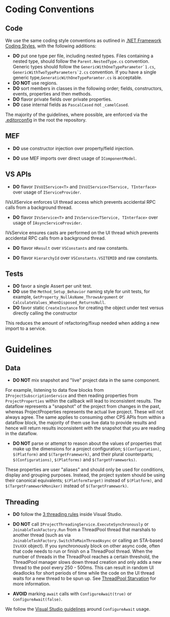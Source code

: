 # Coding Conventions

## Code

We use the same coding style conventions as outlined in [.NET Framework Coding Styles](https://github.com/dotnet/corefx/blob/master/Documentation/coding-guidelines/coding-style.md), with the following additions:

- **DO** put one type per file, including nested types. Files containing a nested type, should follow the `Parent.NestedType.cs` convention. Generic types should follow the ``GenericWithOneTypeParameter`1.cs``, ``GenericWithTwoTypeParameters`2.cs`` convention. If you have a single generic type,`GeneraticWithOneTypeParamter.cs` is acceptable.
- **DO NOT** use regions.
- **DO** sort members in classes in the following order; fields, constructors, events, properties and then methods.
- **DO** flavor private fields over private properties.
- **DO** case internal fields as `PascalCased` not `_camelCased`.

The majority of the guidelines, where possible, are enforced via the [.editorconfig](https://github.com/dotnet/project-system/blob/master/.editorconfig) in the root the repository.

## MEF

- **DO** use constructor injection over property/field injection.

  
- **DO** use MEF imports over direct usage of `IComponentModel`.

## VS APIs

- **DO** flavor `IVsUIService<T>` and `IVsUIService<TService, TInterface>` over usage of `IServiceProvider`.
  
IVsUIService enforces UI thread access which prevents accidental RPC calls from a background thread.
  
- **DO** flavor `IVsService<T>` and `IVsService<TService, TInterface>` over usage of `IAsyncServiceProvider`.
  
IVsService ensures casts are performed on the UI thread which prevents accidental RPC calls from a background thread.

- **DO** flavor `HResult` over `VSConstants` and raw constants.

- **DO** flavor `HierarchyId` over `VSConstants.VSITEMID` and raw constants.

## Tests

- **DO** favor a single Assert per unit test.
- **DO** use the `Method_Setup_Behavior` naming style for unit tests, for example, `GetProperty_NullAsName_ThrowsArgument` or `CalculateValues_WhenDisposed_ReturnsNull`.
- **DO** favor static `CreateInstance` for creating the object under test versus directly calling the constructor

This reduces the amount of refactoring/fixup needed when adding a new import to a service.

# Guidelines

## Data
- **DO NOT** mix snapshot and "live" project data in the same component. 

For example, listening to data flow blocks from `IProjectSubscriptionService` and then reading properties from `ProjectProperties` within the callback will lead to inconsistent results. The dataflow represents a "snapshot" of the project from changes in the past, whereas ProjectProperties represents the actual live project. These will not always agree. The same applies to consuming other CPS APIs from within a dataflow block, the majority of them use live data to provide results and hence will return results inconsistent with the snapshot that you are reading in the dataflow.

- **DO NOT** parse or attempt to reason about the values of properties that make up the dimensions for a project configuration; `$(Configuration)`, `$(Platform)` and `$(TargetFramework)`, and their plural counterparts; `$(Configurations)`, `$(Platforms)` and `$(TargetFrameworks)`.

These properties are user "aliases" and should only be used for conditions, display and grouping purposes. Instead, the project system should be using their canonical equivalents; `$(PlatformTarget)` instead of `$(Platform)`, and `$(TargetFrameworkMoniker)` instead of `$(TargetFramework)`.

## Threading

- **DO** follow the [3 threading rules](https://github.com/Microsoft/vs-threading/blob/master/doc/threading_rules.md#3-threading-rules) inside Visual Studio.

- **DO NOT** call `IProjectThreadingService.ExecuteSynchronously` or `JoinableTaskFactory.Run` from a ThreadPool thread that marshals to another thread (such as via `JoinableTaskFactory.SwitchToMainThreadAsync` or calling an STA-based `IVsXXX` object).
If you synchronously block on other async code, often that code needs to run or finish on a ThreadPool thread. When the number of threads in the ThreadPool reaches a certain threshold, the ThreadPool manager slows down thread creation and only adds a new thread to the pool every 250 - 500ms. This can result in random UI deadlocks for short periods of time while the code on the UI thread waits for a new thread to be spun up. See [ThreadPool Starvation](https://github.com/Microsoft/vs-threading/blob/master/doc/threadpool_starvation.md) for more information.

- **AVOID** marking `await` calls with `ConfigureAwait(true)` or `ConfigureAwait(false)`.

We follow the [Visual Studio guidelines](https://github.com/Microsoft/vs-threading/blob/master/doc/cookbook_vs.md#should-i-await-a-task-with-configureawaitfalse) around `ConfigureAwait` usage.
